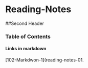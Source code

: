 # Reading-Notes

##Second Header

### Table of Contents

#### Links in markdown

[102-Markdwon-1](reading-notes-01.
